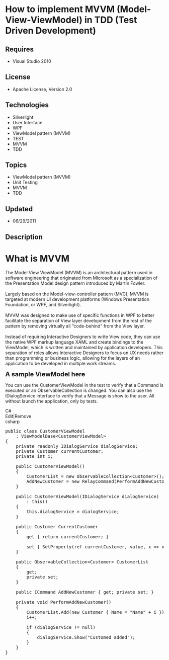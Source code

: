 # How to implement MVVM (Model-View-ViewModel) in TDD (Test Driven Development)
## Requires
- Visual Studio 2010
## License
- Apache License, Version 2.0
## Technologies
- Silverlight
- User Interface
- WPF
- ViewModel pattern (MVVM)
- TEST
- MVVM
- TDD
## Topics
- ViewModel pattern (MVVM)
- Unit Testing
- MVVM
- TDD
## Updated
- 06/29/2011
## Description

<h1>What is MVVM</h1>
<p>The Model View ViewModel (MVVM) is an architectural pattern used in software engineering that originated from Microsoft as a specialization of the Presentation Model design pattern introduced by Martin Fowler.<br>
<br>
Largely based on the Model-view-controller pattern (MVC), MVVM is targeted at modern UI development platforms (Windows Presentation Foundation, or WPF, and Silverlight).<br>
<br>
MVVM was designed to make use of specific functions in WPF to better facilitate the separation of View layer development from the rest of the pattern by removing virtually all &ldquo;code-behind&rdquo; from the View layer.<br>
<br>
Instead of requiring Interactive Designers to write View code, they can use the native WPF markup language XAML and create bindings to the ViewModel, which is written and maintained by application developers. This separation of roles allows Interactive Designers
 to focus on UX needs rather than programming or business logic, allowing for the layers of an application to be developed in multiple work streams.</p>
<p><span style="font-size:20px; font-weight:bold">A sample ViewModel here</span></p>
<p>You can use the CustomerViewModel in the test to verify that a Command is executed or an ObservableCollection is changed. You can also use the IDialogService interface to verify that a Message is show to the user. All without launch the application, only
 by tests.</p>
<div class="scriptcode">
<div class="pluginEditHolder" pluginCommand="mceScriptCode">
<div class="title"><span>C#</span></div>
<div class="pluginLinkHolder"><span class="pluginEditHolderLink">Edit</span>|<span class="pluginRemoveHolderLink">Remove</span></div>
<span class="hidden">csharp</span>

<div class="preview">
<pre class="csharp"><span class="cs__keyword">public</span>&nbsp;<span class="cs__keyword">class</span>&nbsp;CustomerViewModel&nbsp;
&nbsp;&nbsp;&nbsp;&nbsp;:&nbsp;ViewModelBase&lt;CustomerViewModel&gt;&nbsp;
{&nbsp;
&nbsp;&nbsp;&nbsp;&nbsp;<span class="cs__keyword">private</span>&nbsp;<span class="cs__keyword">readonly</span>&nbsp;IDialogService&nbsp;dialogService;&nbsp;
&nbsp;&nbsp;&nbsp;&nbsp;<span class="cs__keyword">private</span>&nbsp;Customer&nbsp;currentCustomer;&nbsp;
&nbsp;&nbsp;&nbsp;&nbsp;<span class="cs__keyword">private</span>&nbsp;<span class="cs__keyword">int</span>&nbsp;i;&nbsp;
&nbsp;
&nbsp;&nbsp;&nbsp;&nbsp;<span class="cs__keyword">public</span>&nbsp;CustomerViewModel()&nbsp;
&nbsp;&nbsp;&nbsp;&nbsp;{&nbsp;
&nbsp;&nbsp;&nbsp;&nbsp;&nbsp;&nbsp;&nbsp;&nbsp;CustomerList&nbsp;=&nbsp;<span class="cs__keyword">new</span>&nbsp;ObservableCollection&lt;Customer&gt;();&nbsp;
&nbsp;&nbsp;&nbsp;&nbsp;&nbsp;&nbsp;&nbsp;&nbsp;AddNewCustomer&nbsp;=&nbsp;<span class="cs__keyword">new</span>&nbsp;RelayCommand(PerformAddNewCustomer);&nbsp;
&nbsp;&nbsp;&nbsp;&nbsp;}&nbsp;
&nbsp;
&nbsp;&nbsp;&nbsp;&nbsp;<span class="cs__keyword">public</span>&nbsp;CustomerViewModel(IDialogService&nbsp;dialogService)&nbsp;
&nbsp;&nbsp;&nbsp;&nbsp;&nbsp;&nbsp;&nbsp;&nbsp;:&nbsp;<span class="cs__keyword">this</span>()&nbsp;
&nbsp;&nbsp;&nbsp;&nbsp;{&nbsp;
&nbsp;&nbsp;&nbsp;&nbsp;&nbsp;&nbsp;&nbsp;&nbsp;<span class="cs__keyword">this</span>.dialogService&nbsp;=&nbsp;dialogService;&nbsp;
&nbsp;&nbsp;&nbsp;&nbsp;}&nbsp;
&nbsp;
&nbsp;&nbsp;&nbsp;&nbsp;<span class="cs__keyword">public</span>&nbsp;Customer&nbsp;CurrentCustomer&nbsp;
&nbsp;&nbsp;&nbsp;&nbsp;{&nbsp;
&nbsp;&nbsp;&nbsp;&nbsp;&nbsp;&nbsp;&nbsp;&nbsp;<span class="cs__keyword">get</span>&nbsp;{&nbsp;<span class="cs__keyword">return</span>&nbsp;currentCustomer;&nbsp;}&nbsp;
&nbsp;
&nbsp;&nbsp;&nbsp;&nbsp;&nbsp;&nbsp;&nbsp;&nbsp;<span class="cs__keyword">set</span>&nbsp;{&nbsp;SetProperty(<span class="cs__keyword">ref</span>&nbsp;currentCustomer,&nbsp;<span class="cs__keyword">value</span>,&nbsp;x&nbsp;=&gt;&nbsp;x.CurrentCustomer);&nbsp;}&nbsp;
&nbsp;&nbsp;&nbsp;&nbsp;}&nbsp;
&nbsp;
&nbsp;&nbsp;&nbsp;&nbsp;<span class="cs__keyword">public</span>&nbsp;ObservableCollection&lt;Customer&gt;&nbsp;CustomerList&nbsp;
&nbsp;&nbsp;&nbsp;&nbsp;{&nbsp;
&nbsp;&nbsp;&nbsp;&nbsp;&nbsp;&nbsp;&nbsp;&nbsp;<span class="cs__keyword">get</span>;&nbsp;
&nbsp;&nbsp;&nbsp;&nbsp;&nbsp;&nbsp;&nbsp;&nbsp;<span class="cs__keyword">private</span>&nbsp;<span class="cs__keyword">set</span>;&nbsp;
&nbsp;&nbsp;&nbsp;&nbsp;}&nbsp;
&nbsp;
&nbsp;&nbsp;&nbsp;&nbsp;<span class="cs__keyword">public</span>&nbsp;ICommand&nbsp;AddNewCustomer&nbsp;{&nbsp;<span class="cs__keyword">get</span>;&nbsp;<span class="cs__keyword">private</span>&nbsp;<span class="cs__keyword">set</span>;&nbsp;}&nbsp;
&nbsp;
&nbsp;&nbsp;&nbsp;&nbsp;<span class="cs__keyword">private</span>&nbsp;<span class="cs__keyword">void</span>&nbsp;PerformAddNewCustomer()&nbsp;
&nbsp;&nbsp;&nbsp;&nbsp;{&nbsp;
&nbsp;&nbsp;&nbsp;&nbsp;&nbsp;&nbsp;&nbsp;&nbsp;CustomerList.Add(<span class="cs__keyword">new</span>&nbsp;Customer&nbsp;{&nbsp;Name&nbsp;=&nbsp;<span class="cs__string">&quot;Name&quot;</span>&nbsp;&#43;&nbsp;i&nbsp;});&nbsp;
&nbsp;&nbsp;&nbsp;&nbsp;&nbsp;&nbsp;&nbsp;&nbsp;i&#43;&#43;;&nbsp;
&nbsp;
&nbsp;&nbsp;&nbsp;&nbsp;&nbsp;&nbsp;&nbsp;&nbsp;<span class="cs__keyword">if</span>&nbsp;(dialogService&nbsp;!=&nbsp;<span class="cs__keyword">null</span>)&nbsp;
&nbsp;&nbsp;&nbsp;&nbsp;&nbsp;&nbsp;&nbsp;&nbsp;{&nbsp;
&nbsp;&nbsp;&nbsp;&nbsp;&nbsp;&nbsp;&nbsp;&nbsp;&nbsp;&nbsp;&nbsp;&nbsp;dialogService.Show(<span class="cs__string">&quot;Customed&nbsp;added&quot;</span>);&nbsp;
&nbsp;&nbsp;&nbsp;&nbsp;&nbsp;&nbsp;&nbsp;&nbsp;}&nbsp;
&nbsp;&nbsp;&nbsp;&nbsp;}&nbsp;
}</pre>
</div>
</div>
</div>
